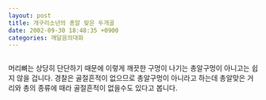 ```yaml
---
layout: post
title: 개구리소년의 총알 맞은 두개골
date: 2002-09-30 18:48:35 +0900
categories: 깨달음의대화
---
```

<img src="./assets/attach/images/198/419/1033379315.jpg" border="0" alt="" />  
  
머리뼈는 상당히 단단하기 때문에 이렇게 깨끗한 구멍이 나기는 총알구멍이 아니고는 쉽지 않을 겁니다. 경찰은 골절흔적이 없으므로 총알구멍이 아니라고 하는데 총알맞은 거리와 총의 종류에 때라 골절흔적이 없을수도 있다고 봅니다.
